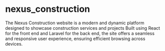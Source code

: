 # nexus_construction
The Nexus Construction website is a modern and dynamic platform designed to showcase construction services and projects Built using React for the front end and Laravel for the back end, the site offers a seamless and responsive user experience, ensuring efficient browsing across devices.
